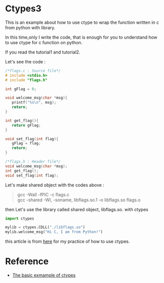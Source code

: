 # Ctypes3

This is an example about how to use ctype to wrap the function written in c from python with library.

In this time,only I write the code, that is enough for you to understand how to use ctype for c function on python. 

If you read the tutorial1 and tutorial2. 

Let's see the code :

```c
/*flags.c : Source file*/
# include <stdio.h>
# include "flags.h"

int gFlag = 0;

void welcome_msg(char *msg){
   printf("%s\n", msg);
   return;
}

int get_flag(){
   return gFlag;
}

void set_flag(int flag){
   gFlag = flag;
   return;
}

/*flags.h : Header file*/
void welcome_msg(char *msg);
int get_flag();
void set_flag(int flag);
```

Let's make shared object with the codes above : 

> gcc -Wall -fPIC -c flags.c  
> gcc -shared -Wl, -soname, libflags.so.1 -o libflags.so flags.o

then Let's use the library called shared object, libflags.so. with ctypes

```python
import ctypes

mylib = ctypes.CDLL("./libflags.so")
mylib.welcome_msg("Hi C, I am from Python!")
```

this article is from [here](http://karuppuswamy.com/wordpress/2012/01/28/how-to-use-c-library-in-python-generating-python-wrappers-for-c-library/) for my practice of how to use ctypes.





# Reference

  - [The basic exmample of ctypes](http://karuppuswamy.com/wordpress/2012/01/28/how-to-use-c-library-in-python-generating-python-wrappers-for-c-library/)

